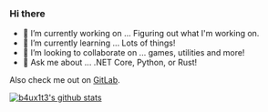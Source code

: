 ### Hi there 

- 🔭 I’m currently working on ... Figuring out what I'm working on.
- 🌱 I’m currently learning ... Lots of things!
- 👯 I’m looking to collaborate on ... games, utilities and more!
- 💬 Ask me about ... .NET Core, Python, or Rust!

Also check me out on [GitLab](https://gitlab.com/b4ux1t3).


[![b4ux1t3's github stats](https://github-readme-stats.vercel.app/api?username=b4ux1t3&show_icons=true&theme=synthwave)](https://github.com/anuraghazra/github-readme-stats)

